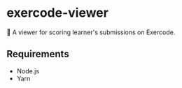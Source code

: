 # exercode-viewer
:100: A viewer for scoring learner's submissions on Exercode.

## Requirements

- Node.js
- Yarn
